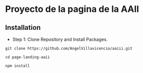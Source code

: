 # Proyecto de la pagina de la AAII


## Installation

- Step 1: Clone Repository and Install Packages.

```
git clone https://github.com/AngelVillavicencio/aaiii.git

cd page-landing-aaii

npm install
```
